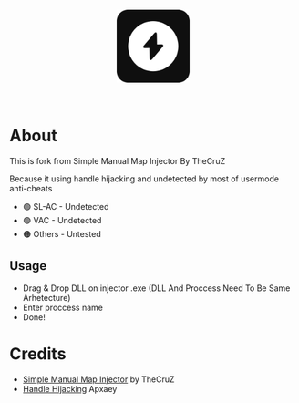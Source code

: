 <br/>
<p align="center">
  <a href="https://github.com/SandFoxy/Handle-Hijacking-Injector">
    <img src="logo.png" alt="HydroGen" width="128" height="128">
  </a>
  <br>
  <br>
  <br>
</p>

# About

This is fork from Simple Manual Map Injector By TheCruZ

Because it using handle hijacking and undetected by most of usermode anti-cheats

* 🟢 SL-AC - Undetected
* 🟢 VAC - Undetected
* 🟠 Others - Untested

## Usage
* Drag & Drop DLL on injector .exe (DLL And Proccess Need To Be Same Arhetecture)
* Enter proccess name
* Done!


# Credits

* [Simple Manual Map Injector](https://github.com/TheCruZ/Simple-Manual-Map-Injector) by TheCruZ
* [Handle Hijacking](https://github.com/Apxaey/Handle-Hijacking-Anti-Cheat-Bypass) Apxaey
